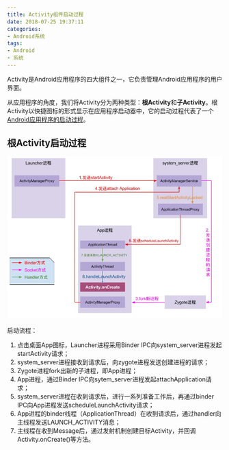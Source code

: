 ```yaml
---
title: Activity组件启动过程
date: 2018-07-25 19:37:11
categories: 
- Android系统
tags:
- Android
- 系统
---
```


Activity是Android应用程序的四大组件之一，它负责管理Android应用程序的用户界面。

从应用程序的角度，我们将Activity分为两种类型：**根Activity**和**子Activity**。根Activity以快捷图标的形式显示在应用程序启动器中，它的启动过程代表了一个[Android应用程序的启动过程](https://david1840.github.io/2018/07/20/Android%E5%BA%94%E7%94%A8%E7%A8%8B%E5%BA%8F%E8%BF%9B%E7%A8%8B%E5%90%AF%E5%8A%A8/)。


## 根Activity启动过程


![](Activity组件启动过程/start_activity_process.jpg)

启动流程：

1. 点击桌面App图标，Launcher进程采用Binder IPC向system_server进程发起startActivity请求；
2. system_server进程接收到请求后，向zygote进程发送创建进程的请求；
3. Zygote进程fork出新的子进程，即App进程；
4. App进程，通过Binder IPC向sytem_server进程发起attachApplication请求；
5. system_server进程在收到请求后，进行一系列准备工作后，再通过binder IPC向App进程发送scheduleLaunchActivity请求；
6. App进程的binder线程（ApplicationThread）在收到请求后，通过handler向主线程发送LAUNCH_ACTIVITY消息；
7. 主线程在收到Message后，通过发射机制创建目标Activity，并回调Activity.onCreate()等方法。


